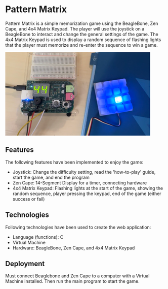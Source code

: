 # Pattern Matrix
Pattern Matrix is a simple memorization game using the BeagleBone, Zen Cape, and 4x4 Matrix Keypad.
The player will use the joystick on a BeagleBone to interact and change the general settings of the game.
The 4x4 Matrix Keypad is used to display a random sequence of flashing lights that the player must memorize and re-enter the sequence to win a game.

![Pattern Matrix](./pattern_matrix.png)

## Features
The following features have been implemented to enjoy the game:
- Joystick: Change the difficulty setting, read the 'how-to-play' guide, start the game, and end the program
- Zen Cape: 14-Segment Display for a timer, connecting hardware
- 4x4 Matrix Keypad: Flashing lights at the start of the game, showing the random sequence, player pressing the keypad, end of the game (either success or fail)

## Technologies
Following technologies have been used to create the web application:
- Language (functions): C
- Virtual Machine
- Hardware: BeagleBone, Zen Cape, and 4x4 Matrix Keypad

## Deployment
Must connect Beaglebone and Zen Cape to a computer with a Virtual Machine installed.
Then run the main program to start the game.
